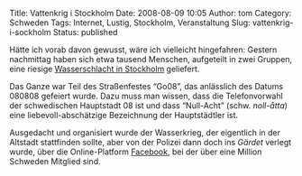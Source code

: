 Title: Vattenkrig i Stockholm
Date: 2008-08-09 10:05
Author: tom
Category: Schweden
Tags: Internet, Lustig, Stockholm, Veranstaltung
Slug: vattenkrig-i-sockholm
Status: published

Hätte ich vorab davon gewusst, wäre ich vielleicht hingefahren: Gestern
nachmittag haben sich etwa tausend Menschen, aufgeteilt in zwei Gruppen,
eine riesige [Wasserschlacht in
Stockholm](http://www.dn.se/DNet/jsp/polopoly.jsp?d=1298&a=813321)
geliefert.

Das Ganze war Teil des Straßenfestes “Go08”, das anlässlich des Datums
080808 gefeiert wurde. Dazu muss man wissen, dass die Telefonvorwahl der
schwedischen Hauptstadt 08 ist und dass “Null-Acht” (schw. *noll-åtta*)
eine liebevoll-abschätzige Bezeichnung der Hauptstädtler ist.

Ausgedacht und organisiert wurde der Wasserkrieg, der eigentlich in der
Altstadt stattfinden sollte, aber von der Polizei dann doch ins *Gärdet*
verlegt wurde, über die Online-Platform
[Facebook](http://www.facebook.com), bei der über eine Million Schweden
Mitglied sind.

